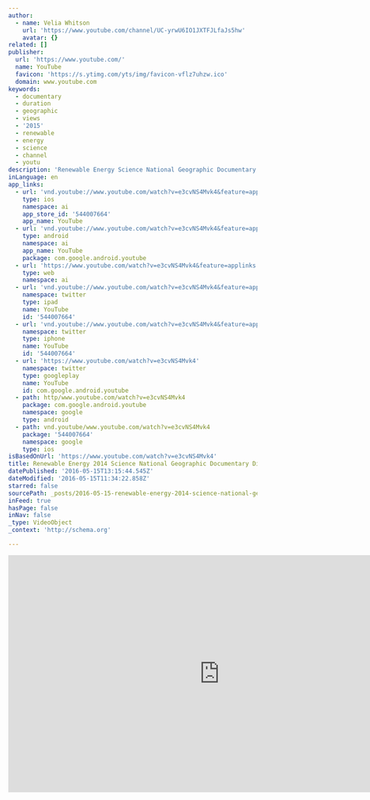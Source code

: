 ```yaml
---
author:
  - name: Velia Whitson
    url: 'https://www.youtube.com/channel/UC-yrwU6IO1JXTFJLfaJs5hw'
    avatar: {}
related: []
publisher:
  url: 'https://www.youtube.com/'
  name: YouTube
  favicon: 'https://s.ytimg.com/yts/img/favicon-vflz7uhzw.ico'
  domain: www.youtube.com
keywords:
  - documentary
  - duration
  - geographic
  - views
  - '2015'
  - renewable
  - energy
  - science
  - channel
  - youtu
description: 'Renewable Energy Science National Geographic Documentary Discovery Channel Full New HD 2015 + More: https://www.facebook.com/BestDocumentariesonNetflix Thank you for watching video and if you love it then click like, share, subscribe and comment, please! Technology & Green Energy Documentary:http://youtu.be/9fNupPj9xQA Renewable Energy 2015 Science: http://youtu.be/rwIZp6HmUEM Renewable Energy Science 2014: http://youtu.be/e3cvNS4Mvk4'
inLanguage: en
app_links:
  - url: 'vnd.youtube://www.youtube.com/watch?v=e3cvNS4Mvk4&feature=applinks'
    type: ios
    namespace: ai
    app_store_id: '544007664'
    app_name: YouTube
  - url: 'vnd.youtube://www.youtube.com/watch?v=e3cvNS4Mvk4&feature=applinks'
    type: android
    namespace: ai
    app_name: YouTube
    package: com.google.android.youtube
  - url: 'https://www.youtube.com/watch?v=e3cvNS4Mvk4&feature=applinks'
    type: web
    namespace: ai
  - url: 'vnd.youtube://www.youtube.com/watch?v=e3cvNS4Mvk4&feature=applinks'
    namespace: twitter
    type: ipad
    name: YouTube
    id: '544007664'
  - url: 'vnd.youtube://www.youtube.com/watch?v=e3cvNS4Mvk4&feature=applinks'
    namespace: twitter
    type: iphone
    name: YouTube
    id: '544007664'
  - url: 'https://www.youtube.com/watch?v=e3cvNS4Mvk4'
    namespace: twitter
    type: googleplay
    name: YouTube
    id: com.google.android.youtube
  - path: http/www.youtube.com/watch?v=e3cvNS4Mvk4
    package: com.google.android.youtube
    namespace: google
    type: android
  - path: vnd.youtube/www.youtube.com/watch?v=e3cvNS4Mvk4
    package: '544007664'
    namespace: google
    type: ios
isBasedOnUrl: 'https://www.youtube.com/watch?v=e3cvNS4Mvk4'
title: Renewable Energy 2014 Science National Geographic Documentary Discovery Channel Full New
datePublished: '2016-05-15T13:15:44.545Z'
dateModified: '2016-05-15T11:34:22.858Z'
starred: false
sourcePath: _posts/2016-05-15-renewable-energy-2014-science-national-geographic-documentar.md
inFeed: true
hasPage: false
inNav: false
_type: VideoObject
_context: 'http://schema.org'

---
```

<iframe src="https://cdn.embedly.com/widgets/media.html?src=https%3A%2F%2Fwww.youtube.com%2Fembed%2Fe3cvNS4Mvk4%3Ffeature%3Doembed&amp;url=http%3A%2F%2Fwww.youtube.com%2Fwatch%3Fv%3De3cvNS4Mvk4&amp;image=https%3A%2F%2Fi.ytimg.com%2Fvi%2Fe3cvNS4Mvk4%2Fhqdefault.jpg&amp;key=b7d04c9b404c499eba89ee7072e1c4f7&amp;type=text%2Fhtml&amp;schema=youtube" width="854" height="480" scrolling="no" frameborder="0" allowfullscreen="" style=""></iframe>